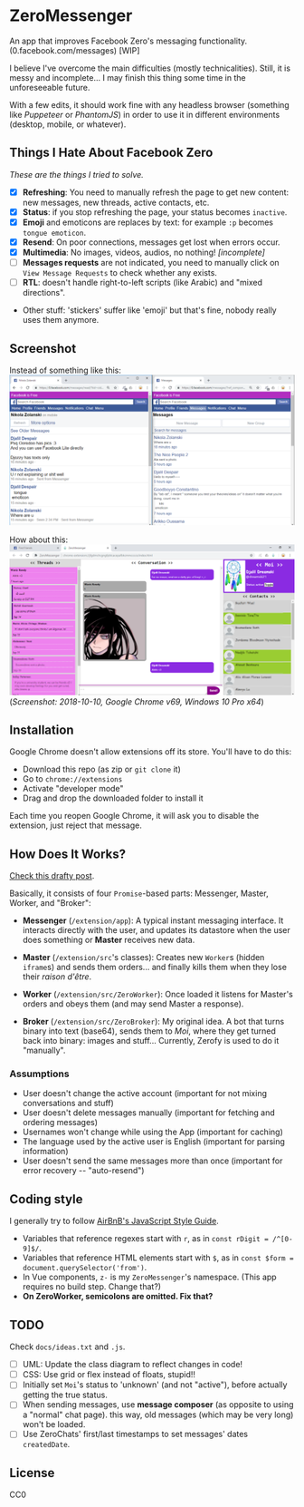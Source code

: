 # ZeroMessenger
An app that improves Facebook Zero's messaging functionality. (0.facebook.com/messages) \[WIP\]

I believe I've overcome the main difficulties (mostly technicalities). Still, it is messy and incomplete...
I may finish this thing some time in the unforeseeable future.

With a few edits, it should work fine with any headless browser (something like *Puppeteer* or *PhantomJS*) in order to use it in different environments (desktop, mobile, or whatever).

## Things I Hate About Facebook Zero
*These are the things I tried to solve.*

- [x] **Refreshing**: You need to manually refresh the page to get new content: new messages, new threads, active contacts, etc.
- [x] **Status**: if you stop refreshing the page, your status becomes `inactive`.
- [x] **Emoji** and emoticons are replaces by text: for example `:p` becomes `tongue emoticon`.
- [x] **Resend**: On poor connections, messages get lost when errors occur.
- [x] **Multimedia**: No images, videos, audios, no nothing! *\[incomplete\]*
- [ ] **Messages requests** are not indicated, you need to manually click on `View Message Requests` to check whether any exists.
- [ ] **RTL**: doesn't handle right-to-left scripts (like Arabic) and "mixed directions".
- Other stuff: 'stickers' suffer like 'emoji' but that's fine, nobody really uses them anymore.

## Screenshot
Instead of something like this:
![A screenshot of two tabs showing Facebook Zero](docs/screenshots/0FB-threads-and-chat.png)

How about this:
![A screenshot of the app](docs/screenshots/screenshot_2018-10-10_pixelated.png)
(*Screenshot: 2018-10-10, Google Chrome v69, Windows 10 Pro x64*)

## Installation
Google Chrome doesn't allow extensions off its store. You'll have to do this:

- Download this repo (as zip or `git clone` it)
- Go to `chrome://extensions`
- Activate "developer mode"
- Drag and drop the downloaded folder to install it

Each time you reopen Google Chrome, it will ask you to disable the extension, just reject that message.

## How Does It Works?
[Check this drafty post](docs/blog-post.md).

Basically, it consists of four `Promise`-based parts: Messenger, Master, Worker, and "Broker":

- **Messenger** (`/extension/app`): A typical instant messaging interface. It interacts directly with the user,
and updates its datastore when the user does something or **Master** receives new data.

- **Master** (`/extension/src`'s classes): Creates new `Worker`s (hidden `iframe`s) and sends them orders... and finally kills them when they lose their *raison d'être*.

- **Worker** (`/extension/src/ZeroWorker`): Once loaded it listens for Master's orders and obeys them (and may send Master a response).

- **Broker** (`/extension/src/ZeroBroker`): My original idea. A bot that turns binary into text (base64), sends them to *Moi*, where they get turned back into binary: images and stuff... Currently, Zerofy is used to do it "manually".

### Assumptions
- User doesn't change the active account (important for not mixing conversations and stuff)
- User doesn't delete messages manually (important for fetching and ordering messages)
- Usernames won't change while using the App (important for caching)
- The language used by the active user is English (important for parsing information)
- User doesn't send the same messages more than once (important for error recovery -- "auto-resend")

## Coding style
I generally try to follow [AirBnB's JavaScript Style Guide](https://github.com/airbnb/javascript).

- Variables that reference regexes start with `r`, as in `const rDigit = /^[0-9]$/`.
- Variables that reference HTML elements start with `$`, as in `const $form = document.querySelector('from')`.
- In Vue components, `z-` is my `ZeroMessenger`'s namespace. (This app requires no build step. Change that?)
- **On ZeroWorker, semicolons are omitted. Fix that?**

## TODO
Check `docs/ideas.txt` and `.js`.

- [ ] UML: Update the class diagram to reflect changes in code!
- [ ] CSS: Use grid or flex instead of floats, stupid!!
- [ ] Initially set `Moi`'s status to 'unknown' (and not "active"), before actually getting the true status.
- [ ] When sending messages, use **message composer** (as opposite to using a "normal" chat page).
  this way, old messages (which may be very long) won't be loaded.
- [ ] Use ZeroChats' first/last timestamps to set messages' dates `createdDate`.

## License
CC0
